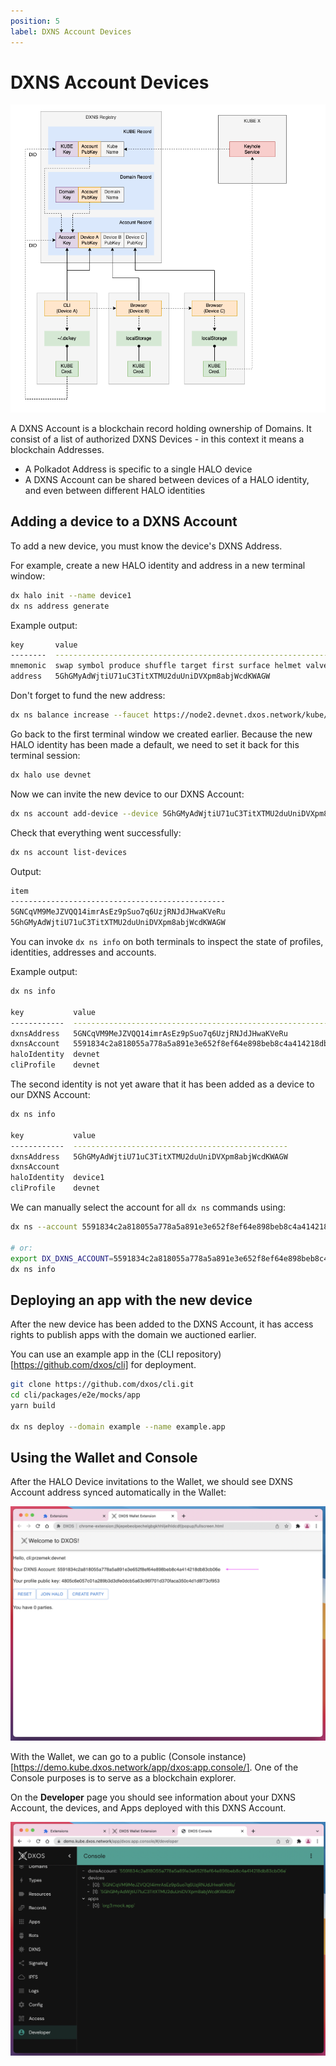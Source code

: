 ```yaml
---
position: 5
label: DXNS Account Devices
---
```


# DXNS Account Devices

![DXNS Diagram](./images/dxns-diagram.png)

A DXNS Account is a blockchain record holding ownership of Domains.
It consist of a list of authorized DXNS Devices - in this context it means a blockchain Addresses.

- A Polkadot Address is specific to a single HALO device
- A DXNS Account can be shared between devices of a HALO identity, and even between different HALO identities

## Adding a device to a DXNS Account

To add a new device, you must know the device's DXNS Address.

For example, create a new HALO identity and address in a new terminal window:

```bash
dx halo init --name device1
dx ns address generate
```

Example output:

```bash
key       value
--------  --------------------------------------------------------------------------------
mnemonic  swap symbol produce shuffle target first surface helmet valve long ensure unique
address   5GhGMyAdWjtiU71uC3TitXTMU2duUniDVXpm8abjWcdKWAGW
```

Don't forget to fund the new address:

```bash
dx ns balance increase --faucet https://node2.devnet.dxos.network/kube/faucet --address 5GhGMyAdWjtiU71uC3TitXTMU2duUniDVXpm8abjWcdKWAGW
```

Go back to the first terminal window we created earlier.
Because the new HALO identity has been made a default, we need to set it back for this terminal session:

```bash
dx halo use devnet
```

Now we can invite the new device to our DXNS Account:

```bash
dx ns account add-device --device 5GhGMyAdWjtiU71uC3TitXTMU2duUniDVXpm8abjWcdKWAGW
```

Check that everything went successfully:

```bash
dx ns account list-devices
```

Output:

```bash
item
------------------------------------------------
5GNCqVM9MeJZVQQ14imrAsEz9pSuo7q6UzjRNJdJHwaKVeRu
5GhGMyAdWjtiU71uC3TitXTMU2duUniDVXpm8abjWcdKWAGW
```

You can invoke `dx ns info` on both terminals to inspect the state of profiles, identities, addresses and accounts.

Example output:

```bash
dx ns info

key           value
------------  ----------------------------------------------------------------
dxnsAddress   5GNCqVM9MeJZVQQ14imrAsEz9pSuo7q6UzjRNJdJHwaKVeRu
dxnsAccount   5591834c2a818055a778a5a891e3e652f8ef64e898beb8c4a414218db83cb06e
haloIdentity  devnet
cliProfile    devnet
```

The second identity is not yet aware that it has been added as a device to our DXNS Account:

```bash
dx ns info

key           value
------------  ------------------------------------------------
dxnsAddress   5GhGMyAdWjtiU71uC3TitXTMU2duUniDVXpm8abjWcdKWAGW
dxnsAccount
haloIdentity  device1
cliProfile    devnet
```

We can manually select the account for all `dx ns` commands using:

```bash
dx ns --account 5591834c2a818055a778a5a891e3e652f8ef64e898beb8c4a414218db83cb06e list

# or:
export DX_DXNS_ACCOUNT=5591834c2a818055a778a5a891e3e652f8ef64e898beb8c4a414218db83cb06e
dx ns info
```


## Deploying an app with the new device

After the new device has been added to the DXNS Account, it has access rights to publish apps with the domain we auctioned earlier.

You can use an example app in the (CLI repository)[https://github.com/dxos/cli] for deployment.

```bash
git clone https://github.com/dxos/cli.git
cd cli/packages/e2e/mocks/app
yarn build

dx ns deploy --domain example --name example.app
```

## Using the Wallet and Console

After the HALO Device invitations to the Wallet, we should see DXNS Account address synced automatically in the Wallet:

![Developer mode extensions](./images/wallet3.png)

With the Wallet, we can go to a public (Console instance)[https://demo.kube.dxos.network/app/dxos:app.console/]. One of the Console purposes is to serve as a blockchain explorer.

On the **Developer** page you should see information about your DXNS Account, the devices, and Apps deployed with this DXNS Account.

![Developer mode extensions](./images/wallet4.png)
